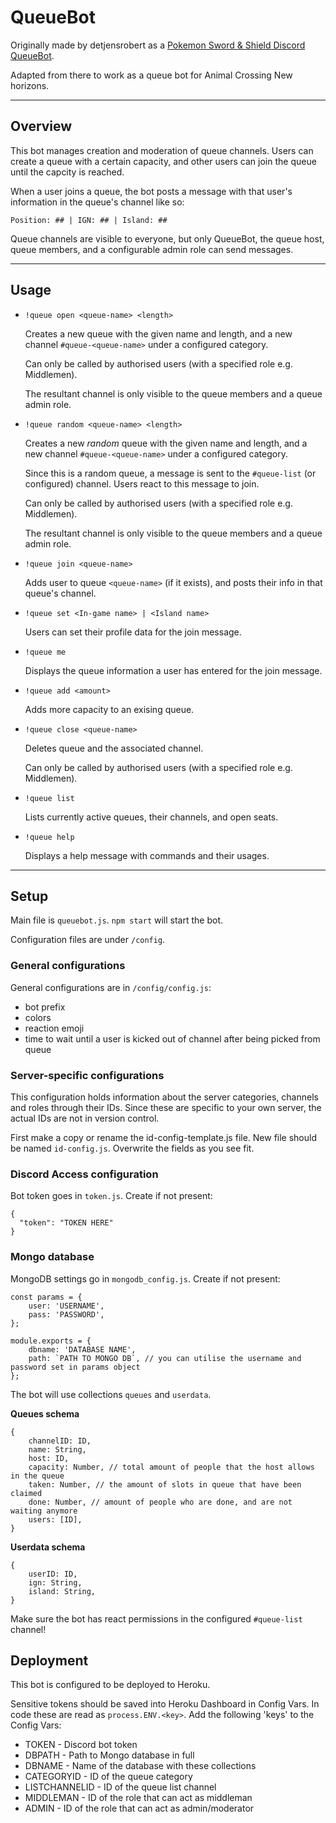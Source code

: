 # QueueBot
Originally made by detjensrobert as a [Pokemon Sword & Shield Discord QueueBot](https://github.com/detjensrobert/QueueBot).

Adapted from there to work as a queue bot for Animal Crossing New horizons.

------------

## Overview

This bot manages creation and moderation of queue channels. Users can create a queue with a certain capacity, and other users can join the queue until the capcity is reached.

When a user joins a queue, the bot posts a message with that user's information in the queue's channel like so:

`Position: ## | IGN: ## | Island: ## ` 

Queue channels are visible to everyone, but only QueueBot, the queue host, queue members, and a configurable admin role can send messages.

------------

## Usage
- `!queue open <queue-name> <length>`

	Creates a new queue with the given name and length, and a new channel `#queue-<queue-name>` under a configured category.

	Can only be called by authorised users (with a specified role e.g. Middlemen).
	
	The resultant channel is only visible to the queue members and a queue admin role.

- `!queue random <queue-name> <length>`

	Creates a new *random* queue with the given name and length, and a new channel `#queue-<queue-name>` under a configured category.
	
	Since this is a random queue, a message is sent to the `#queue-list` (or configured) channel. Users react to this message to join.

 	Can only be called by authorised users (with a specified role e.g. Middlemen).
	
	The resultant channel is only visible to the queue members and a queue admin role.

- `!queue join <queue-name>`

	Adds user to queue `<queue-name>` (if it exists), and posts their info in that queue's channel.

- `!queue set <In-game name> | <Island name>`

	Users can set their profile data for the join message.
	
- `!queue me`

	Displays the queue information a user has entered for the join message.
	
- `!queue add <amount>`

	Adds <amount> more capacity to an exising queue.

- `!queue close <queue-name>`

	Deletes queue and the associated channel.
	
	Can only be called by authorised users (with a specified role e.g. Middlemen).
	
- `!queue list`

	Lists currently active queues, their channels, and open seats.
	
- `!queue help`

	Displays a help message with commands and their usages.

------------

## Setup
Main file is `queuebot.js`.  `npm start` will start the bot.

Configuration files are under `/config`.

### General configurations

General configurations are in `/config/config.js`:
- bot prefix
- colors
- reaction emoji
- time to wait until a user is kicked out of channel after being picked from queue

### Server-specific configurations

This configuration holds information about the server categories, channels and roles through their IDs. Since these are specific to your own server, the actual IDs are not in version control.

First make a copy or rename the id-config-template.js file. New file should be named `id-config.js`. Overwrite the fields as you see fit.

### Discord Access configuration

Bot token goes in `token.js`. Create if not present:
```
{
  "token": "TOKEN HERE"
}
```

### Mongo database
MongoDB settings go in `mongodb_config.js`. Create if not present:
```
const params = {
    user: 'USERNAME',
    pass: 'PASSWORD',
};

module.exports = {
    dbname: 'DATABASE NAME',
    path: `PATH TO MONGO DB`, // you can utilise the username and password set in params object
};
```
The bot will use collections `queues` and `userdata`.

**Queues schema**
```
{
	channelID: ID,
	name: String,
	host: ID,
	capacity: Number, // total amount of people that the host allows in the queue
	taken: Number, // the amount of slots in queue that have been claimed
	done: Number, // amount of people who are done, and are not waiting anymore
	users: [ID],
}
```

**Userdata schema**
```
{ 
	userID: ID, 
	ign: String, 
	island: String,
}
```

Make sure the bot has react permissions in the configured `#queue-list` channel!

## Deployment
This bot is configured to be deployed to Heroku.

Sensitive tokens should be saved into Heroku Dashboard in Config Vars. In code these are read as `process.ENV.<key>`. Add the following 'keys' to the Config Vars:
- TOKEN - Discord bot token
- DBPATH - Path to Mongo database in full
- DBNAME - Name of the database with these collections
- CATEGORYID - ID of the queue category
- LISTCHANNELID - ID of the queue list channel
- MIDDLEMAN - ID of the role that can act as middleman
- ADMIN - ID of the role that can act as admin/moderator